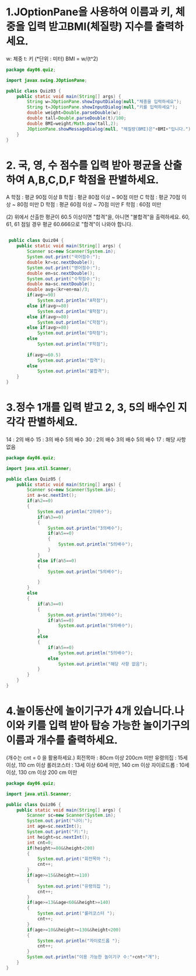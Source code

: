 

# 1.JOptionPane을 사용하여 이름과 키, 체중을 입력 받고BMI(체질량) 지수를 출력하세요.


w: 체중
t: 키 (*단위 : 미터)
BMI = w/(t^2) 

```java
package day06.quiz;

import javax.swing.JOptionPane;

public class Quiz03 {
	public static void main(String[] args) {
		String w=JOptionPane.showInputDialog(null,"체중을 입력하세요");
		String t=JOptionPane.showInputDialog(null,"키를 입력하세요");
		double weight=Double.parseDouble(w);
		double tall=Double.parseDouble(t)/100;
		double BMI=weight/Math.pow(tall,2);
		JOptionPane.showMessageDialog(null, "체질량(BMI)은"+BMI+"입니다.");
	}
}


```

# 2. 국, 영, 수 점수를 입력 받아 평균을 산출하여 A,B,C,D,F 학점을 판별하세요.

A 학점 : 평균 90점 이상
B 학점 : 평균 80점 이상 ~ 90점 미만
C 학점 : 평균 70점 이상 ~ 80점 미만
D 학점 : 평균 60점 이상 ~ 70점 미만
F 학점 : 60점 미만

  (2) 위에서 산출한 평균이 60.5 이상이면 "합격"을, 아니면 "불합격"을 출력하세요.
     60, 61, 61 점일 경우 평균 60.666으로 "합격"이 나와야 합니다.

```java

 public class Quiz04 {
	public static void main(String[] args) {
		Scanner sc=new Scanner(System.in);
		System.out.print("국어점수:");
		double kr=sc.nextDouble();
		System.out.print("영어점수:");
		double en=sc.nextDouble();
		System.out.print("수학점수:");
		double ma=sc.nextDouble();
		double avg=(kr+en+ma)/3;
		if(avg>=90)
			System.out.println("A학점");
		else if(avg>=80)
			System.out.println("B학점");
		else if(avg>=80)
			System.out.println("C학점");
		else if(avg>=80)
			System.out.println("D학점");
		else
			System.out.println("F학점");
			
		if(avg>=60.5)
			System.out.println("합격");
		else
			System.out.println("불합격");
	}
}
```



# 3.정수 1개를 입력 받고 2, 3, 5의 배수인 지 각각 판별하세요.

14 : 2의 배수
15 : 3의 배수 5의 배수
30 : 2의 배수 3의 배수 5의 배수
17 : 해당 사항 없음

```java
package day06.quiz;

import java.util.Scanner;

public class Quiz05 {
	public static void main(String[] args) {
		Scanner sc=new Scanner(System.in);
		int a=sc.nextInt();
		if(a%2==0)
		{
			System.out.println("2의배수");
			if(a%3==0)
			{
				System.out.println("3의배수");
				if(a%5==0)
				{
					System.out.println("5의배수");
				}
			}
			else if(a%5==0)
			{
				System.out.println("5의배수");

			}
		}
		else
		{
			if(a%3==0)
			{
				System.out.println("3의배수");
				if(a%5==0)
					System.out.println("5의배수");
			}
			else
			{
				if(a%5==0)
					System.out.println("5의배수");
				else
					System.out.println("해당 사항 없음");
			}
		}
	}
}

```



# 4.놀이동산에 놀이기구가 4개 있습니다.나이와 키를 입력 받아 탑승 가능한 놀이기구의 이름과 개수를 출력하세요.

(개수는 cnt = 0 을 활용하세요.)
 회전목마 : 80cm 이상 200cm 미만
 유령의집 : 15세 이상, 110 cm 이상
 롤러코스터 : 13세 이상 60세 미만, 140 cm 이상
 자이로드롭 : 10세 이상, 130 cm 이상 200 cm 미만

```java
package day06.quiz;

import java.util.Scanner;

public class Quiz06 {
	public static void main(String[] args) {
		Scanner sc=new Scanner(System.in);
		System.out.print("나이:");
		int age=sc.nextInt();
		System.out.print("키:");
		int height=sc.nextInt();
		int cnt=0;
		if(height>=80&&height<200)
		{
			System.out.print("회전목마 ");
			cnt++;
		}
		if(age>=15&&height>=110)
		{
			System.out.print("유령의집 ");
			cnt++;
		}
		if(age>=13&&age<60&&height>=140)
		{
			System.out.print("롤러코스터 ");
			cnt++;
		}
		if(age>=10&&height>=130&&height<200)
		{
			System.out.println("자이로드롭 ");
			cnt++;
		}
		System.out.println("이용 가능한 놀이기구 수:"+cnt+"개");
	}
}

```

